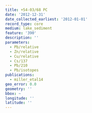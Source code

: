 ```yaml
---
title: +54-03/68 PC
date: '2012-12-31'
date_collected_earliest: '2012-01-01'
record_type: core
medium: lake_sediment
feature: '390'
description: ''
parameters:
  - Pb/relative
  - Zn/relative
  - Cu/relative
  - Cs/137
  - Pb/210
  - Pb/isotopes
publications:
  - miller_etal14
geo_error: 0.0
geometry: ''
bbox: ~
longitude: ''
latitude: ''
---
```

